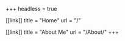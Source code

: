 +++
headless = true

[[link]]
title = "Home"
url = "/"

[[link]]
title = "About Me"
url = "/About/"
+++

